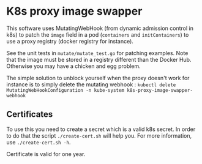 # K8s proxy image swapper

This software uses MutatingWebHook (from dynamic admission control in k8s)
to patch the `image` field in a pod (`containers` and `initContainers`) to
use a proxy registry (docker registry for instance).

See the unit tests in `mutate/mutate_test.go` for patching examples.
Note that the image must be stored in a registry different than the
Docker Hub. Otherwise you may have a chicken and egg problem.

The simple solution to unblock yourself when the proxy doesn't work for instance
is to simply delete the mutating webhook :
`kubectl delete MutatingWebHookConfiguration -n kube-system k8s-proxy-image-swapper-webhook`

## Certificates
To use this you need to create a secret which is a valid k8s secret.
In order to do that the script `./create-cert.sh` will help you.
For more information, use `./create-cert.sh -h`.

Certificate is valid for one year.
